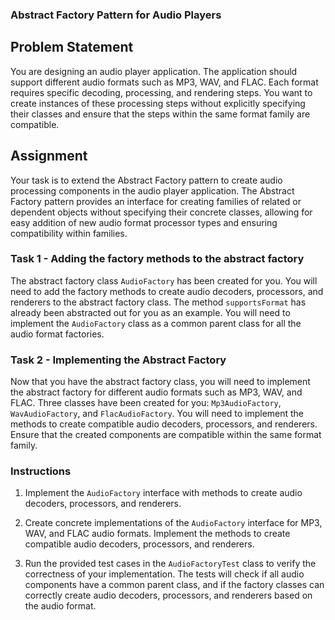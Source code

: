 ### Abstract Factory Pattern for Audio Players

## Problem Statement

You are designing an audio player application. The application should support different audio formats such as MP3, WAV, and FLAC. Each format requires specific decoding, processing, and rendering steps. You want to create instances of these processing steps without explicitly specifying their classes and ensure that the steps within the same format family are compatible.

## Assignment

Your task is to extend the Abstract Factory pattern to create audio processing components in the audio player application. The Abstract Factory pattern provides an interface for creating families of related or dependent objects without specifying their concrete classes, allowing for easy addition of new audio format processor types and ensuring compatibility within families.

### Task 1 - Adding the factory methods to the abstract factory

The abstract factory class `AudioFactory` has been created for you. You will need to add the factory methods to create audio decoders, processors, and renderers to the abstract factory class. The method `supportsFormat` has already been abstracted out for you as an example. You will need to implement the `AudioFactory` class as a common parent class for all the audio format factories.

### Task 2 - Implementing the Abstract Factory

Now that you have the abstract factory class, you will need to implement the abstract factory for different audio formats such as MP3, WAV, and FLAC. Three classes have been created for you: `Mp3AudioFactory`, `WavAudioFactory`, and `FlacAudioFactory`. You will need to implement the methods to create compatible audio decoders, processors, and renderers. Ensure that the created components are compatible within the same format family.

### Instructions

1. Implement the `AudioFactory` interface with methods to create audio decoders, processors, and renderers.

2. Create concrete implementations of the `AudioFactory` interface for MP3, WAV, and FLAC audio formats. Implement the methods to create compatible audio decoders, processors, and renderers.

3. Run the provided test cases in the `AudioFactoryTest` class to verify the correctness of your implementation. The tests will check if all audio components have a common parent class, and if the factory classes can correctly create audio decoders, processors, and renderers based on the audio format.